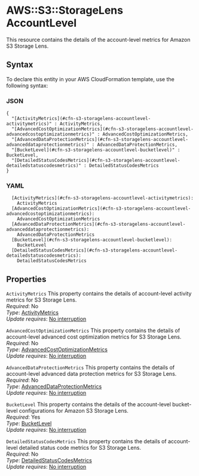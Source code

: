 # AWS::S3::StorageLens AccountLevel<a name="aws-properties-s3-storagelens-accountlevel"></a>

This resource contains the details of the account\-level metrics for Amazon S3 Storage Lens\.

## Syntax<a name="aws-properties-s3-storagelens-accountlevel-syntax"></a>

To declare this entity in your AWS CloudFormation template, use the following syntax:

### JSON<a name="aws-properties-s3-storagelens-accountlevel-syntax.json"></a>

```
{
  "[ActivityMetrics](#cfn-s3-storagelens-accountlevel-activitymetrics)" : ActivityMetrics,
  "[AdvancedCostOptimizationMetrics](#cfn-s3-storagelens-accountlevel-advancedcostoptimizationmetrics)" : AdvancedCostOptimizationMetrics,
  "[AdvancedDataProtectionMetrics](#cfn-s3-storagelens-accountlevel-advanceddataprotectionmetrics)" : AdvancedDataProtectionMetrics,
  "[BucketLevel](#cfn-s3-storagelens-accountlevel-bucketlevel)" : BucketLevel,
  "[DetailedStatusCodesMetrics](#cfn-s3-storagelens-accountlevel-detailedstatuscodesmetrics)" : DetailedStatusCodesMetrics
}
```

### YAML<a name="aws-properties-s3-storagelens-accountlevel-syntax.yaml"></a>

```
  [ActivityMetrics](#cfn-s3-storagelens-accountlevel-activitymetrics):
    ActivityMetrics
  [AdvancedCostOptimizationMetrics](#cfn-s3-storagelens-accountlevel-advancedcostoptimizationmetrics):
    AdvancedCostOptimizationMetrics
  [AdvancedDataProtectionMetrics](#cfn-s3-storagelens-accountlevel-advanceddataprotectionmetrics):
    AdvancedDataProtectionMetrics
  [BucketLevel](#cfn-s3-storagelens-accountlevel-bucketlevel):
    BucketLevel
  [DetailedStatusCodesMetrics](#cfn-s3-storagelens-accountlevel-detailedstatuscodesmetrics):
    DetailedStatusCodesMetrics
```

## Properties<a name="aws-properties-s3-storagelens-accountlevel-properties"></a>

`ActivityMetrics` <a name="cfn-s3-storagelens-accountlevel-activitymetrics"></a>
This property contains the details of account\-level activity metrics for S3 Storage Lens\.  
_Required_: No  
_Type_: [ActivityMetrics](aws-properties-s3-storagelens-activitymetrics.md)  
_Update requires_: [No interruption](https://docs.aws.amazon.com/AWSCloudFormation/latest/UserGuide/using-cfn-updating-stacks-update-behaviors.html#update-no-interrupt)

`AdvancedCostOptimizationMetrics` <a name="cfn-s3-storagelens-accountlevel-advancedcostoptimizationmetrics"></a>
This property contains the details of account\-level advanced cost optimization metrics for S3 Storage Lens\.  
_Required_: No  
_Type_: [AdvancedCostOptimizationMetrics](aws-properties-s3-storagelens-advancedcostoptimizationmetrics.md)  
_Update requires_: [No interruption](https://docs.aws.amazon.com/AWSCloudFormation/latest/UserGuide/using-cfn-updating-stacks-update-behaviors.html#update-no-interrupt)

`AdvancedDataProtectionMetrics` <a name="cfn-s3-storagelens-accountlevel-advanceddataprotectionmetrics"></a>
This property contains the details of account\-level advanced data protection metrics for S3 Storage Lens\.  
_Required_: No  
_Type_: [AdvancedDataProtectionMetrics](aws-properties-s3-storagelens-advanceddataprotectionmetrics.md)  
_Update requires_: [No interruption](https://docs.aws.amazon.com/AWSCloudFormation/latest/UserGuide/using-cfn-updating-stacks-update-behaviors.html#update-no-interrupt)

`BucketLevel` <a name="cfn-s3-storagelens-accountlevel-bucketlevel"></a>
This property contains the details of the account\-level bucket\-level configurations for Amazon S3 Storage Lens\.  
_Required_: Yes  
_Type_: [BucketLevel](aws-properties-s3-storagelens-bucketlevel.md)  
_Update requires_: [No interruption](https://docs.aws.amazon.com/AWSCloudFormation/latest/UserGuide/using-cfn-updating-stacks-update-behaviors.html#update-no-interrupt)

`DetailedStatusCodesMetrics` <a name="cfn-s3-storagelens-accountlevel-detailedstatuscodesmetrics"></a>
This property contains the details of account\-level detailed status code metrics for S3 Storage Lens\.  
_Required_: No  
_Type_: [DetailedStatusCodesMetrics](aws-properties-s3-storagelens-detailedstatuscodesmetrics.md)  
_Update requires_: [No interruption](https://docs.aws.amazon.com/AWSCloudFormation/latest/UserGuide/using-cfn-updating-stacks-update-behaviors.html#update-no-interrupt)
